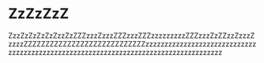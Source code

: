 # ZzZzZzZ
ZzzZzZzZzZzZzzZzZZZzzzZzzzZZZzzzZZZzzzzzzzzzZZZzzzZzZZzzZzzzZzzzzZZZZZZZZZZZZZZZZZZZZZZZZZZZZzzzzzzzzzzzzzzzzzzzzzzzzzzzzzzzzzzzzzzzzzzzzzzzzzzzzzzzzzzzzzzzzzzzzzzzzzzzzzzzzzzzzz
